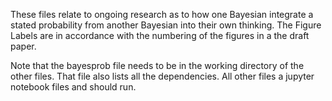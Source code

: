 These files relate to ongoing research as to how one Bayesian integrate a stated probability from another Bayesian into their own thinking. The Figure Labels are in accordance with the numbering of the figures in a the draft paper. 

Note that the bayesprob file needs to be in the working directory of the other files. That file also lists all the dependencies. All other files a jupyter notebook files and should run. 
